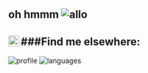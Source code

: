 oh hmmm ![allo](https://cdn.betterttv.net/emote/5d2d8051d4315b684d3cd93e/2x)
---
###Find me elsewhere: 
<img align="left" alt="trefis | Telegram" width="22px" src="https://cdn.jsdelivr.net/npm/simple-icons@v3/icons/telegram.svg" href="https://t.me/trefis"/>
---
![profile](https://github-readme-stats.vercel.app/api?username=etztrefis&show_icons=true&hide_border=true&theme=graywhite)
![languages](https://github-readme-stats.vercel.app/api/top-langs/?username=etztrefis&layout=compact&theme=graywhite&hide_border=true)